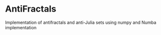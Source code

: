 # AntiFractals
Implementation of antifractals and anti-Julia sets using numpy and  Numba implementation
